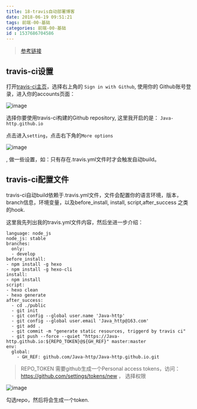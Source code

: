 ```yaml
---
title: 18-travis自动部署博客
date: 2018-06-19 09:51:21
tags: 前端-00-基础
categories: 前端-00-基础
id : 1537686704586
---
```

> [参考链接](https://www.jianshu.com/p/e6852a547f4c)

## travis-ci设置

打开[travis-ci主页](https://travis-ci.org/)，选择右上角的 `Sign in with Github`, 使用你的 Github账号登录，进入你的accounts页面：

![image](https://note.youdao.com/yws/api/personal/file/A8E0659E3DC94DF4A845BA98148D2F04?method=download&shareKey=51f244762ce2f5cd2c81dcb9216cd417)


选择你要使用travis-ci构建的Github repository, 这里我开启的是： `Java-http.github.io`

点击进入`setting`，点击右下角的`More options`

![image](https://note.youdao.com/yws/api/personal/file/15E51A4477E844DCBA429CD688829643?method=download&shareKey=27e3cc72f49243544d2bf7b257a670bd)

, 做一些设置，如：只有存在.travis.yml文件时才会触发自动build。

## travis-ci配置文件

travis-ci自动build依赖于.travis.yml文件，文件会配置你的语言环境，版本，branch信息，环境变量，以及before_install, install, script,after_success 之类的hook.

这里我先列出我的travis.yml文件内容，然后坐进一步介绍：


```
language: node_js
node_js: stable
branches:
  only:
  - develop
before_install:
- npm install -g hexo
- npm install -g hexo-cli
install:
- npm install
script:
- hexo clean
- hexo generate
after_success:
  - cd ./public
  - git init
  - git config --global user.name 'Java-http'
  - git config --global user.email 'Java_http@163.com'
  - git add .
  - git commit -m "generate static resources, triggerd by travis ci"
  - git push --force --quiet "https://Java-http.github.io:${REPO_TOKEN}@${GH_REF}" master:master
env:
  global:
    - GH_REF: github.com/Java-http/Java-http.github.io.git
```

> REPO_TOKEN 需要github生成一个Personal access tokens，访问： https://github.com/settings/tokens/new ， 选择权限

![image](https://upload-images.jianshu.io/upload_images/1718261-6ea54169aa8872a8.png?imageMogr2/auto-orient/strip%7CimageView2/2/w/700)

勾选repo，然后将会生成一个token.